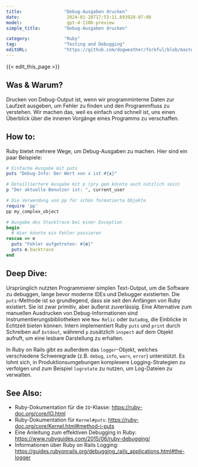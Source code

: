 ```yaml
---
title:                "Debug-Ausgaben drucken"
date:                  2024-01-20T17:53:11.693928-07:00
model:                 gpt-4-1106-preview
simple_title:         "Debug-Ausgaben drucken"

category:             "Ruby"
tag:                  "Testing and Debugging"
editURL:              "https://github.com/dogweather/forkful/blob/master/content/de/ruby/printing-debug-output.md"
---
```


{{< edit_this_page >}}

## Was & Warum?
Drucken von Debug-Output ist, wenn wir programminterne Daten zur Laufzeit ausgeben, um Fehler zu finden und den Programmfluss zu verstehen. Wir machen das, weil es einfach und schnell ist, uns einen Überblick über die inneren Vorgänge eines Programms zu verschaffen.

## How to:
Ruby bietet mehrere Wege, um Debug-Ausgaben zu machen. Hier sind ein paar Beispiele:

```Ruby
# Einfache Ausgabe mit puts
puts "Debug-Info: Der Wert von x ist #{x}"

# Detailliertere Ausgabe mit p (pry gem könnte auch nützlich sein)
p "Der aktuelle Benutzer ist: ", current_user

# Die Verwendung von pp für schön formatierte Objekte
require 'pp'
pp my_complex_object

# Ausgabe des Stacktrace bei einer Exception
begin
  # Hier könnte ein Fehler passieren
rescue => e
  puts "Fehler aufgetreten: #{e}"
  puts e.backtrace
end
```

## Deep Dive:
Ursprünglich nutzten Programmierer simplen Text-Output, um die Software zu debuggen, lange bevor moderne IDEs und Debugger existierten. Die `puts`-Methode ist so grundlegend, dass sie seit den Anfängen von Ruby existiert. Sie ist zwar primitiv, aber äußerst zuverlässig. Eine Alternative zum manuellen Ausdrucken von Debug-Informationen sind Instrumentierungsbibliotheken wie `New Relic` oder `Datadog`, die Einblicke in Echtzeit bieten können. Intern implementiert Ruby `puts` und `print` durch Schreiben auf `$stdout`, während `p` zusätzlich `inspect` auf dem Objekt aufruft, um eine lesbare Darstellung zu erhalten.

In Ruby on Rails gibt es außerdem das `logger`-Objekt, welches verschiedene Schweregrade (z.B. `debug`, `info`, `warn`, `error`) unterstützt. Es lohnt sich, in Produktionsumgebungen komplexere Logging-Strategien zu verfolgen und zum Beispiel `logrotate` zu nutzen, um Log-Dateien zu verwalten.

## See Also:
- Ruby-Dokumentation für die `IO`-Klasse: https://ruby-doc.org/core/IO.html
- Ruby-Dokumentation für `Kernel#puts`: https://ruby-doc.org/core/Kernel.html#method-i-puts
- Eine Anleitung zum effektiven Debugging in Ruby: https://www.rubyguides.com/2015/06/ruby-debugging/
- Informationen über Ruby on Rails Logging: https://guides.rubyonrails.org/debugging_rails_applications.html#the-logger
